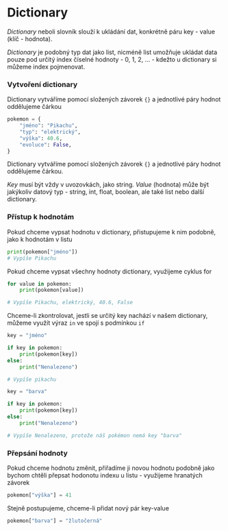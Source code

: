 # Dictionary

_Dictionary_ neboli slovník slouží k ukládání dat, konkrétně páru key - value (klíč - hodnota).

_Dictionary_ je podobný typ dat jako list, nicméně list umožňuje ukládat data pouze pod určitý index číselné hodnoty - 0, 1, 2, ... - kdežto u dictionary si můžeme index pojmenovat.

### Vytvoření dictionary

Dictionary vytváříme pomocí složených závorek `{}` a jednotlivé páry hodnot oddělujeme čárkou

```python
pokemon = {
    "jméno": "Pikachu",
    "typ": "elektrický",
    "výška": 40.6,
    "evoluce": False,
}
```

Dictionary vytváříme pomocí složených závorek `{}` a jednotlivé páry hodnot oddělujeme čárkou.

_Key_ musí být vždy v uvozovkách, jako string. _Value_ (hodnota) může být jakýkoliv datový typ - string, int, float, boolean, ale také list nebo další dictionary.

### Přístup k hodnotám

Pokud chceme vypsat hodnotu v dictionary, přistupujeme k nim podobně, jako k hodnotám v listu

```python
print(pokemon["jméno"])
# Vypíše Pikachu
```

Pokud chceme vypsat všechny hodnoty dictionary, využijeme cyklus for

```python
for value in pokemon:
    print(pokemon[value])

# Vypíše Pikachu, elektrický, 40.6, False
```

Chceme-li zkontrolovat, jestli se určitý key nachází v našem dictionary, můžeme využít výraz `in` ve spojí s podmínkou `if`

```python
key = "jméno"

if key in pokemon:
    print(pokemon[key])
else:
    print("Nenalezeno")

# Vypíše pikachu
```

```python
key = "barva"

if key in pokemon:
    print(pokemon[key])
else:
    print("Nenalezeno")

# Vypíše Nenalezeno, protože náš pokémon nemá key "barva"
```

### Přepsání hodnoty

Pokud chceme hodnotu změnit, přiřadíme ji novou hodnotu podobně jako bychom chtěli přepsat hodonotu indexu u listu - využijeme hranatých závorek

```python
pokemon["výška"] = 41
```

Stejně postupujeme, chceme-li přidat nový pár key-value

```python
pokemon["barva"] = "žlutočerná"
```
